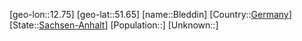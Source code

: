 ﻿---
location: [51.65,12.75]
type: City
tags:
- geo/City


SpocWebEntityId: 29229
isDeleted: false
confidential: public

---
[geo-lon::12.75]
[geo-lat::51.65]
[name::Bleddin]
[Country::[Germany](geo/Continent/Europe/Germany.md)]
[State::[Sachsen-Anhalt](geo/Continent/Europe/Germany/Sachsen-Anhalt.md)]
[Population::]
[Unknown::]

